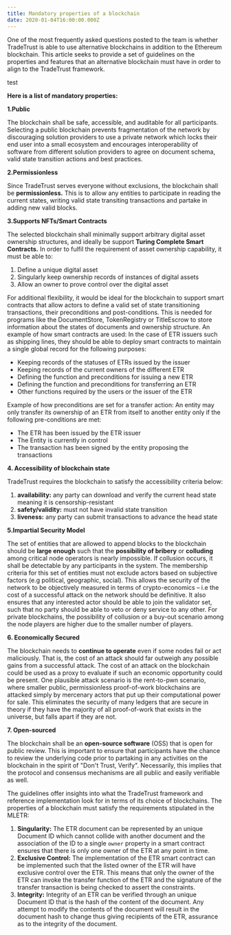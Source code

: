 ```yaml
---
title: Mandatory properties of a blockchain
date: 2020-01-04T16:00:00.000Z
---
```

One of the most frequently asked questions posted to the team is whether TradeTrust is able to use alternative blockchains in addition to the Ethereum blockchain. This article seeks to provide a set of guidelines on the properties and features that an alternative blockchain must have in order to align to the TradeTrust framework.

t﻿est

**Here is a list of mandatory properties:**

**1.Public**

The blockchain shall be safe, accessible, and auditable for all participants.
Selecting a public blockchain prevents fragmentation of the network by discouraging solution providers to use a private network which locks their end user into a small ecosystem and encourages interoperability of software from different solution providers to agree on document schema, valid state transition actions and best practices.

**2.Permissionless**

Since TradeTrust serves everyone without exclusions, the blockchain shall be **permissionless.**
This is to allow any entities to participate in reading the current states, writing valid state transiting transactions and partake in adding new valid blocks.

**3.Supports NFTs/Smart Contracts**

The selected blockchain shall minimally support arbitrary digital asset ownership structures, and ideally be support **Turing Complete Smart Contracts.**
In order to fulfil the requirement of asset ownership capability, it must be able to:

1. Define a unique digital asset
2. Singularly keep ownership records of instances of digital assets
3. Allow an owner to prove control over the digital asset

For additional flexibility, it would be ideal for the blockchain to support smart contracts that allow actors to define a valid set of state transitioning transactions, their preconditions and post-conditions. This is needed for programs like the DocumentStore, TokenRegistry or TitleEscrow to store information about the states of documents and ownership structure.
An example of how smart contracts are used:
In the case of ETR issuers such as shipping lines, they should be able to deploy smart contracts to maintain a single global record for the following purposes:

* Keeping records of the statuses of ETRs issued by the issuer
* Keeping records of the current owners of the different ETR
* Defining the function and preconditions for issuing a new ETR
* Defining the function and preconditions for transferring an ETR
* Other functions required by the users or the issuer of the ETR

Example of how preconditions are set for a transfer action:
An entity may only transfer its ownership of an ETR from itself to another entity only if the following pre-conditions are met:

* The ETR has been issued by the ETR issuer
* The Entity is currently in control
* The transaction has been signed by the entity proposing the transactions

**4. Accessibility of blockchain state**

TradeTrust requires the blockchain to satisfy the accessibility criteria below:

1. **availability:** any party can download and verify the current head state meaning it is censorship-resistant
2. **safety/validity:** must not have invalid state transition
3. **liveness:** any party can submit transactions to advance the head state

**5.Impartial Security Model**

The set of entities that are allowed to append blocks to the blockchain should be **large enough** such that the **possibility of bribery** or **colluding** among critical node operators is nearly impossible.
If collusion occurs, it shall be detectable by any participants in the system. The membership criteria for this set of entities must not exclude actors based on subjective factors (e.g political, geographic, social). This allows the security of the network to be objectively measured in terms of crypto-economics – i.e the cost of a successful attack on the network should be definitive. It also ensures that any interested actor should be able to join the validator set, such that no party should be able to veto or deny service to any other.
For private blockchains, the possibility of collusion or a buy-out scenario among the node players are higher due to the smaller number of players.

**6. Economically Secured**

The blockchain needs to **continue to operate** even if some nodes fail or act maliciously. That is, the cost of an attack should far outweigh any possible gains from a successful attack.
The cost of an attack on the blockchain could be used as a proxy to evaluate if such an economic opportunity could be present. One plausible attack scenario is the rent-to-pwn scenario, where smaller public, permissionless proof-of-work blockchains are attacked simply by mercenary actors that put up their computational power for sale. This eliminates the security of many ledgers that are secure in theory if they have the majority of all proof-of-work that exists in the universe, but falls apart if they are not.

**7. Open-sourced**

The blockchain shall be an **open-source software** (OSS) that is open for public review. This is important to ensure that participants have the chance to review the underlying code prior to partaking in any activities on the blockchain in the spirit of "Don't Trust, Verify". Necessarily, this implies that the protocol and consensus mechanisms are all public and easily verifiable as well.

The guidelines offer insights into what the TradeTrust framework and reference implementation look for in terms of its choice of blockchains. The properties of a blockchain must satisfy the requirements stipulated in the MLETR:

1. **Singularity:** The ETR document can be represented by an unique Document ID which cannot collide with another document and the association of the ID to a single `owner` property in a smart contract ensures that there is only one owner of the ETR at any point in time.
2. **Exclusive Control:** The implementation of the ETR smart contract can be implemented such that the listed owner of the ETR will have exclusive control over the ETR. This means that only the owner of the ETR can invoke the transfer function of the ETR and the signature of the transfer transaction is being checked to assert the constraints.
3. **Integrity:** Integrity of an ETR can be verified through an unique Document ID that is the hash of the content of the document. Any attempt to modify the contents of the document will result in the document hash to change thus giving recipients of the ETR, assurance as to the integrity of the document.